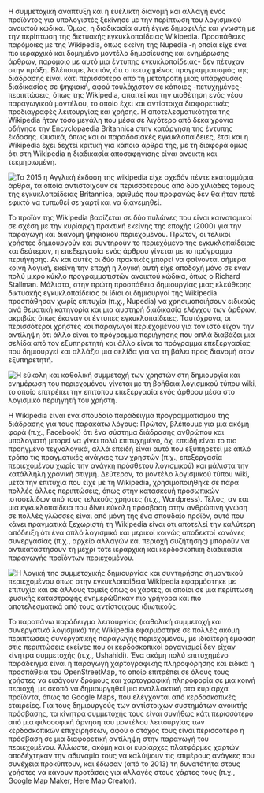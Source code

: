Η συμμετοχική ανάπτυξη και η ευέλικτη διανομή και αλλαγή ενός προϊόντος
για υπολογιστές ξεκίνησε με την περίπτωση του λογισμικού ανοικτού
κώδικα. Όμως, η διαδικασία αυτή έγινε δημοφιλής και γνωστή με την
περίπτωση της δικτυακής εγκυκλοπαίδειας Wikipedia. Προσπάθειες παρόμοιες
με της Wikipedia, όπως εκείνη της Nupedia -η οποία είχε ένα πιο
ιεραρχικό και δομημένο μοντέλο δημοσίευσης και ενημέρωσης άρθρων,
παρόμοιο με αυτό μια έντυπης εγκυκλοπαίδειας- δεν πέτυχαν στην πράξη.
Βλέπουμε, λοιπόν, ότι ο πετυχημένος προγραμματισμός της διάδρασης είναι
κάτι περισσότερο από τη μετατροπή μιας υπάρχουσας διαδικασίας σε
ψηφιακή, αφού τουλάχιστον σε κάποιες -πετυχημένες- περιπτώσεις, όπως της
Wikipedia, απαιτεί και την υιοθέτηση ενός νέου παραγωγικού μοντέλου, το
οποίο έχει και αντίστοιχα διαφορετικές προδιαγραφές λειτουργίας και
χρήσης. Η αποτελεσματικότητα της Wikipedia ήταν τόσο μεγάλη που μέσα σε
λιγότερο από δέκα χρόνια οδήγησε την Encyclopaedia Britannica στην
κατάργηση της έντυπης έκδοσης. Φυσικά, όπως και οι παραδοσιακές
εγκυκλοπαίδειες, έτσι και η Wikipedia έχει δεχτεί κριτική για κάποια
άρθρα της, με τη διαφορά όμως ότι στη Wikipedia η διαδικασία
αποσαφήνισης είναι ανοικτή και τεκμηριωμένη.

![To 2015 η Αγγλική έκδοση της wikipedia είχε σχεδόν πέντε εκατομμύρια άρθρα, τα οποία αντιστοιχούν σε περισσότερους από δύο χιλιάδες τόμους της εγκυκλοπαίδειας Britannica, αριθμός που προφανώς δεν θα ήταν ποτέ εφικτό να τυπωθεί σε χαρτί και να διανεμηθεί.](/images/wikipedia-growth.png)

Το προϊόν της Wikipedia βασίζεται σε δύο πυλώνες που είναι καινοτομικοί
σε σχέση με την κυρίαρχη πρακτική εκείνης της εποχής (2000) για την
παραγωγή και διανομή ψηφιακού περιεχομένου. Πρώτον, οι τελικοί χρήστες
δημιουργούν και συντηρούν το περιεχόμενο της εγκυκλοπαίδειας και
δεύτερον, η επεξεργασία ενός άρθρου γίνεται με το πρόγραμμα περιήγησης.
Αν και αυτές οι δύο πρακτικές μπορεί να φαίνονται σήμερα κοινή λογική,
εκείνη την εποχή η λογική αυτή είχε αποδοχή μόνο σε έναν πολύ μικρό
κύκλο προγραμματιστών ανοικτού κώδικα, όπως ο Richard Stallman. Μάλιστα,
στην πρώτη προσπάθεια δημιουργίας μιας ελεύθερης δικτυακής
εγκυκλοπαίδειας οι ίδιοι οι δημιουργοί της Wikipedia προσπάθησαν χωρίς
επιτυχία (π.χ., Nupedia) να χρησιμοποιήσουν ειδικούς ανά θεματική
κατηγορία και μια αυστηρή διαδικασία ελέγχου των άρθρων, ακριβώς όπως
έκαναν οι έντυπες εγκυκλοπαίδειες. Ταυτόχρονα, οι περισσότεροι χρήστες
και παραγωγοί περιεχομένου για τον ιστό είχαν την αντίληψη ότι άλλο
είναι το πρόγραμμα περιήγησης που απλά διαβάζει μια σελίδα από τον
εξυπηρετητή και άλλο είναι το πρόγραμμα επεξεργασίας που δημιουργεί και
αλλάζει μια σελίδα για να τη βάλει προς διανομή στον εξυπηρετητή.

![Η εύκολη και καθολική συμμετοχή των χρηστών στη δημιουργία και ενημέρωση του περιεχομένου γίνεται με τη βοήθεια λογισμικού τύπου wiki, το οποίο επιτρέπει την επιτόπου επεξεργασία ενός άρθρου μέσα στο λογισμικό περιηγητή του χρήστη.](/images/wikipedia-edit.png)

H Wikipedia είναι ένα σπουδαίο παράδειγμα προγραμματισμού της διάδρασης
για τους παρακάτω λόγους: Πρώτον, βλέπουμε για μια ακόμη φορά (π.χ.,
Facebook) ότι ένα σύστημα διάδρασης ανθρώπου και υπολογιστή μπορεί να
γίνει πολύ επιτυχημένο, όχι επειδή είναι το πιο προηγμένο τεχνολογικά,
αλλά επειδή είναι αυτό που εξυπηρετεί με απλό τρόπο τις πραγματικές
ανάγκες των χρηστών (π.χ., επεξεργασία περιεχομένου χωρίς την ανάγκη
πρόσθετου λογισμικού) και μάλιστα την κατάλληλη χρονική στιγμή.
Δεύτερον, το μοντέλο λογισμικού τύπου wiki, μετά την επιτυχία που είχε
με τη Wikipedia, χρησιμοποιήθηκε σε πάρα πολλές άλλες περιπτώσεις, όπως
στην κατασκευή προσωπικών ιστοσελίδων από τους τελικούς χρήστες (π.χ.,
Wordpress). Τέλος, αν και μια εγκυκλοπαίδεια που δίνει εύκολη πρόσβαση
στην ανθρώπινη γνώση σε πολλές γλώσσες είναι από μόνη της ένα σπουδαίο
προϊόν, αυτό που κάνει πραγματικά ξεχωριστή τη Wikipedia είναι ότι
αποτελεί την καλύτερη απόδειξη ότι ένα απλό λογισμικό και μερικοί κοινώς
αποδεκτοί κανόνες συνεργασίας (π.χ., αρχείο αλλαγών και περιοχή
συζήτησης) μπορούν να αντικαταστήσουν τη μέχρι τότε ιεραρχική και
κερδοσκοπική διαδικασία παραγωγής προϊόντων περιεχομένου.

![Η λογική της συμμετοχικής δημιουργίας και συντηρήσης σημαντικού περιεχομένου όπως στην εγκυκλοπαίδεια Wikipedia εφαρμόστηκε με επιτυχία και σε άλλους τομείς όπως οι χάρτες, οι οποίοι σε μια περίπτωση φυσικής καταστροφής ενημερώθηκαν πιο γρήγορα και πιο αποτελεσματικά από τους αντίστοιχους ιδιωτικούς.](/images/open-street-map.jpg)

Το παραπάνω παράδειγμα λειτουργίας (καθολική συμμετοχή και συνεργατικό
λογισμικό) της Wikipedia εφαρμόστηκε σε πολλές ακόμη περιπτώσεις
συνεργατικής παραγωγής περιεχομένου, με ιδιαίτερη έμφαση στις
περιπτώσεις εκείνες που οι κερδοσκοπικοί οργανισμοί δεν είχαν κίνητρα
συμμετοχής (π.χ., Ushahidi). Ένα ακόμη πολύ επιτυχημένο παράδειγμα είναι
η παραγωγή χαρτογραφικής πληροφόρησης και ειδικά η προσπάθεια του
OpenStreetMap, το οποίο επιτρέπει σε όλους τους χρήστες να εισάγουν
δρόμους και χαρτογραφική πληροφορία σε μια κοινή περιοχή, με σκοπό να
δημιουργηθεί μια εναλλακτική στα κυρίαρχα προϊόντα, όπως το Google Maps,
που ελέγχονται από κερδοσκοπικές εταιρείες. Για τους δημιουργούς των
αντίστοιχων συστημάτων ανοικτής πρόσβασης, τα κίνητρα συμμετοχής τους
είναι συνήθως κάτι περισσότερο από μια φιλοσοφική άρνηση του μοντέλου
λειτουργίας των κερδοσκοπικών επιχειρήσεων, αφού ο στόχος τους είναι
περισσότερο η πρόσβαση σε μια διαφορετική αντίληψη στην παραγωγή του
περιεχομένου. Άλλωστε, ακόμη και οι κυρίαρχες πλατφόρμες χαρτών
αποδέχτηκαν την αδυναμία τους να καλύψουν τις επιμέρους ανάγκες που
συνέχεια προκύπτουν, και έδωσαν (από το 2013) τη δυνατότητα στους
χρήστες να κάνουν προτάσεις για αλλαγές στους χάρτες τους (π.χ., Google
Map Maker, Here Map Creator).
